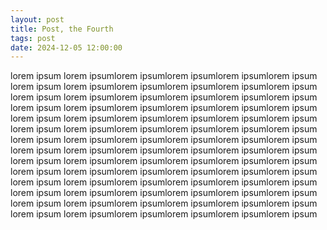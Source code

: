 ```yaml
---
layout: post
title: Post, the Fourth
tags: post
date: 2024-12-05 12:00:00
---
```


lorem ipsum lorem ipsumlorem ipsumlorem ipsumlorem ipsumlorem ipsum lorem ipsum lorem ipsumlorem ipsumlorem ipsumlorem ipsumlorem ipsum
lorem ipsum lorem ipsumlorem ipsumlorem ipsumlorem ipsumlorem ipsum lorem ipsum lorem ipsumlorem ipsumlorem ipsumlorem ipsumlorem ipsum
lorem ipsum lorem ipsumlorem ipsumlorem ipsumlorem ipsumlorem ipsum lorem ipsum lorem ipsumlorem ipsumlorem ipsumlorem ipsumlorem ipsum
lorem ipsum lorem ipsumlorem ipsumlorem ipsumlorem ipsumlorem ipsum lorem ipsum lorem ipsumlorem ipsumlorem ipsumlorem ipsumlorem ipsum
lorem ipsum lorem ipsumlorem ipsumlorem ipsumlorem ipsumlorem ipsum lorem ipsum lorem ipsumlorem ipsumlorem ipsumlorem ipsumlorem ipsum
lorem ipsum lorem ipsumlorem ipsumlorem ipsumlorem ipsumlorem ipsum lorem ipsum lorem ipsumlorem ipsumlorem ipsumlorem ipsumlorem ipsum
lorem ipsum lorem ipsumlorem ipsumlorem ipsumlorem ipsumlorem ipsum lorem ipsum lorem ipsumlorem ipsumlorem ipsumlorem ipsumlorem ipsum
